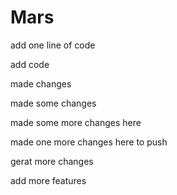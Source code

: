 # Mars

add one line of code


add code


made changes


made some changes


made some more changes here

made one more changes here to push

gerat more changes

add more features